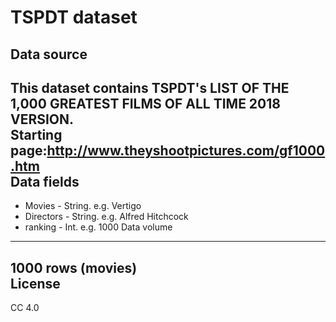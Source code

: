 TSPDT dataset
=======
Data source<br>
-------
This dataset contains TSPDT's LIST OF THE 1,000 GREATEST FILMS OF ALL TIME 2018 VERSION.<br>
Starting page:http://www.theyshootpictures.com/gf1000.htm <br>
Data fields <br>
-------
* Movies - String. e.g. Vertigo
* Directors - String. e.g. Alfred Hitchcock
* ranking - Int. e.g. 1000
Data volume<br>
------
1000 rows (movies) <br>
License<br>
-------
CC 4.0
